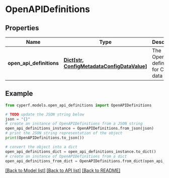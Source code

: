 # OpenAPIDefinitions


## Properties

Name | Type | Description | Notes
------------ | ------------- | ------------- | -------------
**open_api_definitions** | [**Dict[str, ConfigMetadataConfigDataValue]**](ConfigMetadataConfigDataValue.md) | The OpenAPI definitions for CyPerf data model | [optional] 

## Example

```python
from cyperf.models.open_api_definitions import OpenAPIDefinitions

# TODO update the JSON string below
json = "{}"
# create an instance of OpenAPIDefinitions from a JSON string
open_api_definitions_instance = OpenAPIDefinitions.from_json(json)
# print the JSON string representation of the object
print(OpenAPIDefinitions.to_json())

# convert the object into a dict
open_api_definitions_dict = open_api_definitions_instance.to_dict()
# create an instance of OpenAPIDefinitions from a dict
open_api_definitions_from_dict = OpenAPIDefinitions.from_dict(open_api_definitions_dict)
```
[[Back to Model list]](../README.md#documentation-for-models) [[Back to API list]](../README.md#documentation-for-api-endpoints) [[Back to README]](../README.md)


